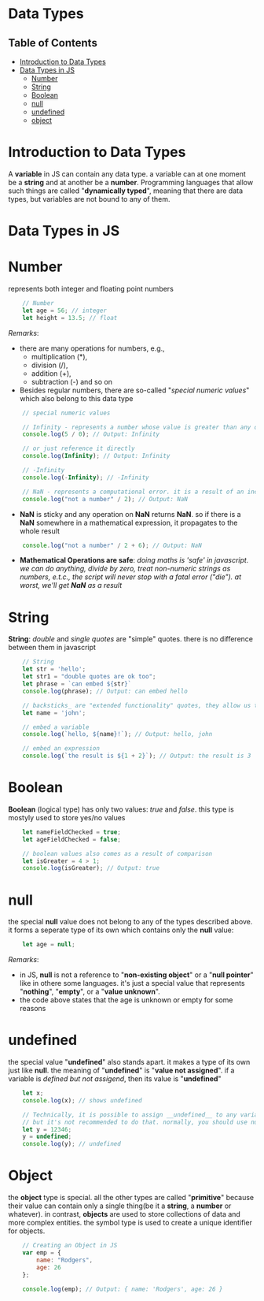 # Data Types

## Table of Contents
- [Introduction to Data Types](#Introduction-to-Data-Types)
- [Data Types in JS](#Data-Types-in-JS)
    - [Number](#Number)
    - [String](#String)
    - [Boolean](#Boolean)
    - [null](#null)
    - [undefined](#undefined)
    - [object](#Object)

# Introduction to Data Types
A __variable__ in JS can contain any data type. a variable can at one moment be a __string__ and at another be a __number__. Programming languages that allow such things are called "__dynamically typed__", meaning that there are data types, but variables are not bound to any of them.

# Data Types in JS
# Number
represents both integer and floating point numbers
```js
    // Number
    let age = 56; // integer
    let height = 13.5; // float
```
_Remarks_:
* there are many operations for numbers, e.g., 
    - multiplication (*), 
    - division (/), 
    - addition (+), 
    - subtraction (-) and so on
* Besides regular numbers, there are so-called "_special numeric values_" which also belong to this data type
```js
    // special numeric values

    // Infinity - represents a number whose value is greater than any other number.  we can get as a result of division by zero
    console.log(5 / 0); // Output: Infinity

    // or just reference it directly
    console.log(Infinity); // Output: Infinity

    // -Infinity
    console.log(-Infinity); // -Infinity

    // NaN - represents a computational error. it is a result of an incorrect or undefined mathematical operation, for instance
    console.log("not a number" / 2); // Output: NaN
```
* __NaN__ is sticky and any operation on __NaN__ returns __NaN__. so if there is a __NaN__ somewhere in a mathematical expression, it propagates to the whole result
```js
    console.log("not a number" / 2 + 6); // Output: NaN
```
* __Mathematical Operations are safe__: _doing maths is 'safe' in javascript. we can do anything, divide by zero, treat non-numeric strings as numbers, e.t.c., the script will never stop with a fatal error ("die"). at worst, we'll get __NaN__ as a result_

# String
__String__: _double_ and _single quotes_ are "simple" quotes. there is no difference between them in javascript
```js
    // String
    let str = 'hello';
    let str1 = "double quotes are ok too";
    let phrase = `can embed ${str}`
    console.log(phrase); // Output: can embed hello

    // backsticks_ are "extended functionality" quotes, they allow us to embed variables and expressions into a string by wrapping them in ${...}, for example:
    let name = 'john';

    // embed a variable
    console.log(`hello, ${name}!`); // Output: hello, john

    // embed an expression
    console.log(`the result is ${1 + 2}`); // Output: the result is 3
```
# Boolean
__Boolean__ (logical type) has only two values: _true_ and _false_. this type is mostyly used to store yes/no values
```js
    let nameFieldChecked = true;
    let ageFieldChecked = false;

    // boolean values also comes as a result of comparison
    let isGreater = 4 > 1;
    console.log(isGreater); // Output: true
```

# null
the special __null__ value does not belong to any of the types described above. it forms a seperate type of its own which contains only the __null__ value:
```js
    let age = null;
```
_Remarks_:
* in JS, __null__ is not a reference to "__non-existing object__" or a "__null pointer__" like in othere some languages. it's just a special value that represents "__nothing__", "__empty__", or a "__value unknown__". 
* the code above states that the age is unknown or empty for some reasons 
# undefined
the special value "__undefined__" also stands apart. it makes a type of its own just like __null__. the meaning of "__undefined__" is "__value not assigned__". if a variable is _defined but not assigend_, then its value is "__undefined__"
```js
    let x;
    console.log(x); // shows undefined

    // Technically, it is possible to assign __undefined__ to any variable:
    // but it's not recommended to do that. normally, you should use null to assign an "empty" or "unknown" value to a variable. and we use "undefined" for checks like seeing if a variable has ben assigned.
    let y = 12346;
    y = undefined;
    console.log(y); // undefined
```
# Object
the __object__ type is special. all the other types are called "__primitive__" because their value can contain only a single thing(be it a __string__, a __number__ or whatever). in contrast, __objects__ are used to store collections of data and more complex entities. the symbol type is used to create a unique identifier for objects.
```js
    // Creating an Object in JS
    var emp = {
        name: "Rodgers",
        age: 26
    };

    console.log(emp); // Output: { name: 'Rodgers', age: 26 }
```